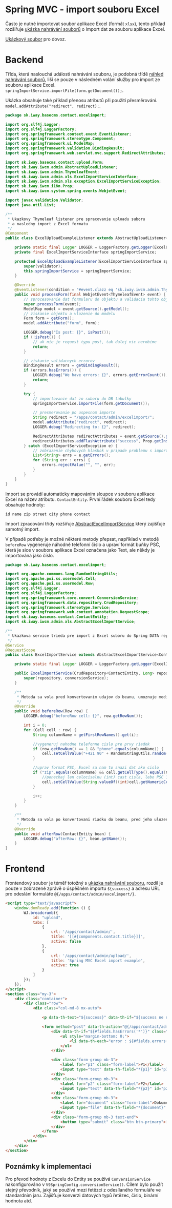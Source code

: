 # Spring MVC - import souboru Excel

Často je nutné importovat soubor aplikace Excel (formát `xlsx`), tento příklad rozšiřuje [ukázka nahrávání souborů](admin-with-upload.md) o Import dat ze souboru aplikace Excel.

[Ukázkový soubor](contact.xlsx) pro dovoz.

# Backend

Třída, která naslouchá události nahrávání souboru, je podobná třídě [náhled nahrávání souborů](admin-with-upload.md), liší se pouze v následném volání služby pro import ze souboru aplikace Excel. `springImportService.importFile(form.getDocument());`.

Ukázka obsahuje také příklad přenosu atributů při použití přesměrování. `model.addAttribute("redirect", redirect);`.

```java
package sk.iway.basecms.contact.excelimport;

import org.slf4j.Logger;
import org.slf4j.LoggerFactory;
import org.springframework.context.event.EventListener;
import org.springframework.stereotype.Component;
import org.springframework.ui.ModelMap;
import org.springframework.validation.BindingResult;
import org.springframework.web.servlet.mvc.support.RedirectAttributes;

import sk.iway.basecms.contact.upload.Form;
import sk.iway.iwcm.admin.AbstractUploadListener;
import sk.iway.iwcm.admin.ThymeleafEvent;
import sk.iway.iwcm.admin.xls.ExcelImportServiceInterface;
import sk.iway.iwcm.admin.xls.exception.ExcelImportServiceException;
import sk.iway.iwcm.i18n.Prop;
import sk.iway.iwcm.system.spring.events.WebjetEvent;

import javax.validation.Validator;
import java.util.List;

/**
 * Ukazkovy Thymeleaf listener pre spracovanie uploadu suboru
 * a nasledny import z Excel formatu
 */
@Component
public class ExcelUploadExampleListener extends AbstractUploadListener<Form> {

    private static final Logger LOGGER = LoggerFactory.getLogger(ExcelUploadExampleListener.class);
    private final ExcelImportServiceInterface springImportService;

    protected ExcelUploadExampleListener(ExcelImportServiceInterface springImportService, Validator validator) {
        super(validator);
        this.springImportService = springImportService;
    }

    @Override
    @EventListener(condition = "#event.clazz eq 'sk.iway.iwcm.admin.ThymeleafEvent' && event.source.page=='contact' && event.source.subpage=='excelimport'")
    public void processForm(final WebjetEvent<ThymeleafEvent> event) {
        // sprocesovanie dat formularu do objektu a validacia tohto objektu
        super.processForm(event);
        ModelMap model = event.getSource().getModel();
        // ziskanie objektu a vlozenie do modelu
        Form form = getForm();
        model.addAttribute("form", form);

        LOGGER.debug("Is post: {}", isPost());
        if (!isPost()) {
            // ak nie je request typu post, tak dalej nic nerobime
            return;
        }

        // ziskanie validacnych errorov
        BindingResult errors = getBindingResult();
        if (errors.hasErrors()) {
            LOGGER.debug("We have errors: {}", errors.getErrorCount());
            return;
        }

        try {
            // importovanie dat zo suboru do DB tabulky
            springImportService.importFile(form.getDocument());

            // presmerovanie po uspesnom importe
            String redirect = "/apps/contact/admin/excelimport/";
            model.addAttribute("redirect", redirect);
            LOGGER.debug("Redirecting to: {}", redirect);

            RedirectAttributes redirectAttributes = event.getSource().getRedirectAttributes();
            redirectAttributes.addFlashAttribute("success", Prop.getInstance().getText("form.flash.success"));
        } catch (ExcelImportServiceException e) {
            // zobrazenie chybovych hlaskok v pripade problemu s importom
            List<String> errs = e.getErrors();
            for (String err : errs) {
                errors.rejectValue("", "", err);
            }
        }
    }
}
```

Import se provádí automaticky mapováním sloupce v souboru aplikace Excel na název atributu. `ContactEntity`. První řádek souboru Excel tedy obsahuje hodnoty:

`id name zip street city phone contact`

Import zpracování třídy rozšiřuje [AbstractExcelImportService](../../../javadoc/sk/iway/iwcm/admin/xls/AbstractExcelImportService.html) který zajišťuje samotný import.

V případě potřeby je možné některé metody přepsat, například v metodě `beforeRow` vygeneruje náhodné telefonní číslo a upraví formát buňky PSČ, která je sice v souboru aplikace Excel označena jako Text, ale někdy je importována jako číslo.

```java
package sk.iway.basecms.contact.excelimport;

import org.apache.commons.lang.RandomStringUtils;
import org.apache.poi.ss.usermodel.Cell;
import org.apache.poi.ss.usermodel.Row;
import org.slf4j.Logger;
import org.slf4j.LoggerFactory;
import org.springframework.core.convert.ConversionService;
import org.springframework.data.repository.CrudRepository;
import org.springframework.stereotype.Service;
import org.springframework.web.context.annotation.RequestScope;
import sk.iway.basecms.contact.ContactEntity;
import sk.iway.iwcm.admin.xls.AbstractExcelImportService;

/**
 * Ukazkova service trieda pre import z Excel suboru do Spring DATA repozitara
 */
@Service
@RequestScope
public class ExcelImportService extends AbstractExcelImportService<ContactEntity> {

    private static final Logger LOGGER = LoggerFactory.getLogger(ExcelImportService.class);

    public ExcelImportService(CrudRepository<ContactEntity, Long> repository, ConversionService conversionService) {
        super(repository, conversionService);
    }

    /**
     * Metoda sa vola pred konvertovanim udajov do beanu, umoznuje modifikovat data
     */
    @Override
    public void beforeRow(Row row) {
        LOGGER.debug("beforeRow cell: {}", row.getRowNum());

        int i = 0;
        for (Cell cell : row) {
            String columnName = getFirstRowNames().get(i);

            //vygeneruj nahodne telefonne cislo pre prvy riadok
            if (row.getRowNum() == 1 && "phone".equals(columnName)) {
                cell.setCellValue("+421 90" + RandomStringUtils.random(1, false, true) + " " + RandomStringUtils.random(3, false, true) + " " + RandomStringUtils.random(3, false, true));
            }

            //uprav format PSC, Excel sa nam to snazi dat ako cislo
            if ("zip".equals(columnName) && cell.getCellType().equals(CellType.NUMERIC)) {
                //ponechaj len celociselnu (int) cast cisla, lebo PSC 123456 importuje ako 123456.0
                cell.setCellValue(String.valueOf((int)cell.getNumericCellValue()));
            }

            i++;
        }
    }

    /**
     * Metoda sa vola po konvertovani riadku do beanu, pred jeho ulozenim do databazy
     */
    @Override
    public void afterRow(ContactEntity bean) {
        LOGGER.debug("afterRow: {}", bean.getName());
    }
}
```

# Frontend

Frontendový soubor je téměř totožný s [ukázka nahrávání souboru](admin-with-upload.md), rozdíl je pouze v zobrazené zprávě o úspěšném importu `${success}` a adresu URL pro odeslání formuláře `@{/apps/contact/admin/excelimport/}`.

```html
<script type="text/javascript">
    window.domReady.add(function () {
        WJ.breadcrumb({
            id: "upload",
            tabs: [
                {
                    url: '/apps/contact/admin/',
                    title: '[[#{components.contact.title}]]',
                    active: false
                },
                {
                    url: '/apps/contact/admin/upload/',
                    title: 'Spring MVC Excel import example',
                    active: true
                }
            ]
        });
    });
</script>
<section class="my-3">
    <div class="container">
        <div class="row">
            <div class="col-md-8 mx-auto">

                <p data-th-text="${success}" data-th-if="${success ne null}" class="alert alert-success"></p>

                <form method="post" data-th-action="@{/apps/contact/admin/excelimport/}" data-th-object="${form}" enctype="multipart/form-data">
                    <div data-th-if="${#fields.hasErrors('*')}" class="alert alert-danger">
                        <ul style="margin-bottom: 0;">
                            <li data-th-each="error : ${#fields.errors('*')}" data-th-text="${error}">error</li>
                        </ul>
                    </div>

                    <div class="form-group mb-3">
                        <label for="p1" class="form-label">P1</label>
                        <input type="text" data-th-field="*{p1}" id="p1" class="form-control">
                    </div>
                    <div class="form-group mb-3">
                        <label for="p2" class="form-label">P2</label>
                        <input type="text" data-th-field="*{p2}" id="p2" class="form-control">
                    </div>
                    <div class="form-group mb-3">
                        <label for="document" class="form-label">Dokument</label>
                        <input type="file" data-th-field="*{document}" id="document" class="form-control">
                    </div>
                    <div class="form-group mb-3 text-end">
                        <button type="submit" class="btn btn-primary">[[#{button.submit}]]</button>
                    </div>
                </form>
            </div>
        </div>
    </div>
</section>
```

## Poznámky k implementaci

Pro převod hodnoty z Excelu do Entity se používá `ConversionService` nakonfigurováno v `V9SpringConfig.conversionService()`. Cílem bylo použít stejný převodník, jaký se používá mezi řetězci z odesílaného formuláře ve standardním jaru. Zajišťuje konverzi datových typů řetězec, číslo, binární hodnota atd.
